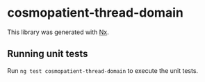 # cosmopatient-thread-domain

This library was generated with [Nx](https://nx.dev).

## Running unit tests

Run `ng test cosmopatient-thread-domain` to execute the unit tests.
